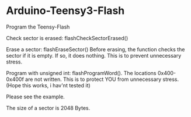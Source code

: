Arduino-Teensy3-Flash
=====================

Program the Teensy-Flash

Check sector is erased:
flashCheckSectorErased()

Erase a sector:
flashEraseSector()
Before erasing, the function checks the sector if it is empty. If so, it does nothing.
This is to prevent unnecessary stress.

Program with unsigned int:
flashProgramWord().
The locations 0x400-0x400f are not written. This is to protect YOU from unnecessary stress.
(Hope this works, i hav'nt tested it)


Please see the example.

The size of a sector is 2048 Bytes.
